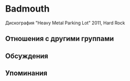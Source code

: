 # Badmouth

Дискография
"Heavy Metal Parking Lot" 2011, Hard Rock

## Отношения с другими группами


## Обсуждения


## Упоминания

